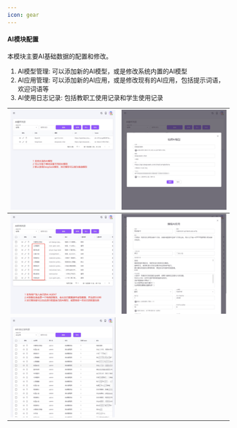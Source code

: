 ```yaml
---
icon: gear
---
```


#### AI模块配置

本模块主要AI基础数据的配置和修改。

1. AI模型管理: 可以添加新的AI模型，或是修改系统内置的AI模型
2. AI应用管理: 可以添加新的AI应用，或是修改现有的AI应用，包括提示词语，欢迎词语等
3. AI使用日志记录: 包括教职工使用记录和学生使用记录

| <img src="./images/AIChat-51.png" > | <img src="./images/AIChat-52.png" > |
|------------------------------------------|------------------------------------------|
| <img src="./images/AIChat-53.png" > | <img src="./images/AIChat-54.png" > |
| <img src="./images/AIChat-55.png" > |  |
